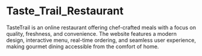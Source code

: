 # Taste_Trail_Restaurant
TasteTrail is an online restaurant offering chef-crafted meals with a focus on quality, freshness, and convenience. The website features a modern design, interactive menu, real-time ordering, and seamless user experience, making gourmet dining accessible from the comfort of home.
